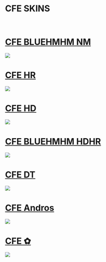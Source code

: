 # CFE SKINS
<p align="center">
  
  <br>

</p>

# [CFE BLUEHMHM NM](https://drive.google.com/file/d/17wc5eXdiewa7YTKG4Wonwf3G_Agdj6FB/view?usp=drive_link&export=download)
[![](https://github.com/user-attachments/assets/4018d930-5dd5-4b76-b4a3-d48b3377a49a)](https://drive.google.com/file/d/17wc5eXdiewa7YTKG4Wonwf3G_Agdj6FB/view?usp=drive_link&export=download)

# [CFE HR]()
[![](https://github.com/user-attachments/assets/9f4fda7a-fd06-4ce7-b5ef-82a865abea18)]()

# [CFE HD]()
[![](https://github.com/user-attachments/assets/4aa530eb-efbb-4df6-bc1a-3a857c592658)]()

# [CFE BLUEHMHM HDHR]()
[![](https://github.com/user-attachments/assets/3fec2777-8cd3-4b1b-8928-21b28be80ed8)]()

# [CFE DT]()
[![](https://github.com/user-attachments/assets/753d7a0b-b121-4444-b7e8-26d8aa38585b)]()

# [CFE Andros]()
[![](https://github.com/user-attachments/assets/b26a4cab-4e6a-4ea3-8286-44a019d496ba)]()

# [CFE ✿]()
[![](https://github.com/user-attachments/assets/2fa1a5cd-2bfe-4b46-a132-65baff2c5e37)]()
